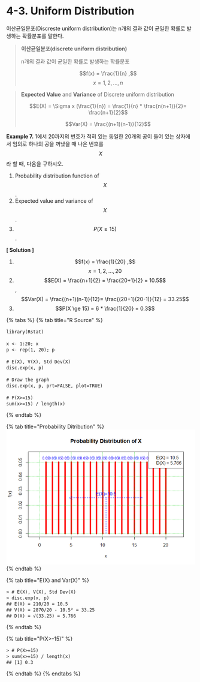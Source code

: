 # 4-3. Uniform Distribution

이산균일분포\(Discreste uniform distribution\)는 n개의 결과 값이 균일한 확률로 발생하는 확률분포를 말한다. 

> **이산균일분포\(discrete uniform distribution\)**
>
> n개의 결과 값이 균일한 확률로 발생하는 학률분포
>
>   $$f(x)  = \frac{1}{n} ,$$    $$ x=1,2,...,n$$



> **Expected Value** and **Variance** of Discrete uniform distribution
>
> $$E(X) = \Sigma x (\frac{1}{n}) = \frac{1}{n} * \frac{n(n+1)}{2}= \frac{n+1}{2}$$ 
>
> $$Var(X) = \frac{(n+1)(n-1)}{12}$$



**Example  7.** 1에서 20까지의 번호가 적혀 있는 동일한 20개의 공이 들어 있는 상자에서 임의로 하나의 공을 꺼냈을 때 나온 번호를 $$X$$ 라 할 때, 다음을 구하시오.

1. Probability distribution function of $$X$$.
2. Expected value and variance of $$X$$.
3. $$P(X \ge 15)$$ .

**\[ Solution \]**

1. $$f(x)  = \frac{1}{20} ,$$    $$ x=1,2,...,20$$
2. $$E(X) = \frac{n+1}{2} = \frac{20+1}{2} = 10.5$$,   $$Var(X)  = \frac{(n+1)(n-1)}{12}= \frac{(20+1)(20-1)}{12} = 33.25$$
3. $$P(X \ge 15) = 6 * \frac{1}{20} = 0.3$$ 

{% tabs %}
{% tab title="R Source" %}
```text
library(Rstat)

x <- 1:20; x
p <- rep(1, 20); p

# E(X), V(X), Std Dev(X)
disc.exp(x, p)

# Draw the graph
disc.exp(x, p, prt=FALSE, plot=TRUE)

# P(X>=15)
sum(x>=15) / length(x)
```
{% endtab %}

{% tab title="Probability Ditribution" %}
![](../.gitbook/assets/image%20%2814%29.png)
{% endtab %}

{% tab title="E\(X\) and Var\(X\)" %}
```text
> # E(X), V(X), Std Dev(X)
> disc.exp(x, p)
## E(X) = 210/20 = 10.5 
## V(X) = 2870/20 - 10.5² = 33.25 
## D(X) = √(33.25) = 5.766 
```
{% endtab %}

{% tab title="P\(X>-15\)" %}
```text
> # P(X>=15)
> sum(x>=15) / length(x)
## [1] 0.3
```
{% endtab %}
{% endtabs %}

